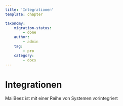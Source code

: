 ```yaml
---
title: 'Integrationen'
template: chapter

taxonomy:
    migration-status:
        - done
    author:
        - admin
    tag:
        - pro
    category:
        - docs
---
```


# Integrationen 

MailBeez ist mit einer Reihe von Systemen vorintegriert